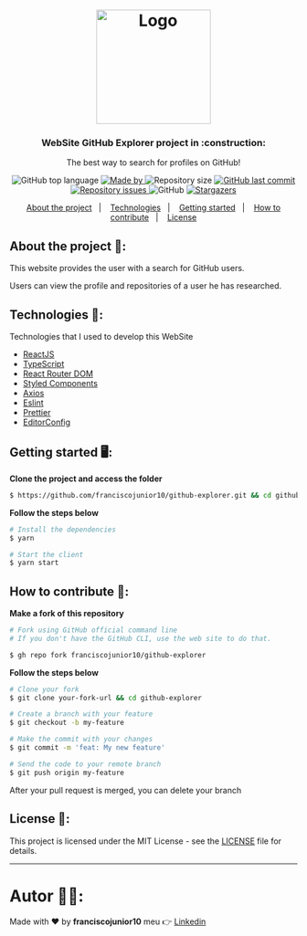 <h1 align="center">
  <img alt="Logo" src="https://user-images.githubusercontent.com/33940202/86629926-7a8eaf80-bfa2-11ea-884c-e7e740f068fd.png" width="200px">
</h1>

<h3 align="center">
  WebSite GitHub Explorer project in :construction:
</h3>

<p align="center">The best way to search for profiles on GitHub!</p>

<p align="center">
  <img alt="GitHub top language" src="https://img.shields.io/github/languages/top/franciscojunior10/github-explorer">

  <a href="https://www.linkedin.com/in/franciscojunior10/" target="_blank" rel="noopener noreferrer">
    <img alt="Made by" src="https://img.shields.io/badge/made%20by-franciscojunior10-%">
  </a>

  <img alt="Repository size" src="https://img.shields.io/github/repo-size/franciscojunior10/github-explorer">

  <a href="https://github.com/franciscojunior10/github-explorer/commits/master">
    <img alt="GitHub last commit" src="https://img.shields.io/github/last-commit/franciscojunior10/github-explorer">
  </a>

  <a href="https://github.com/franciscojunior10/github-explorer/issues">
    <img alt="Repository issues" src="https://img.shields.io/github/issues/franciscojunior10/github-explorer">
  </a>

  <img alt="GitHub" src="https://img.shields.io/github/license/franciscojunior10/github-explorer">

   <a href="https://github.com/franciscojunior10/github-explorer/stargazers">
    <img alt="Stargazers" src="https://img.shields.io/github/stars/franciscojunior10/github-explorer">
  </a>
</p>

<p align="center">
  <a href="#%EF%B8%8F-about-the-project">About the project</a>&nbsp;&nbsp;&nbsp;|&nbsp;&nbsp;&nbsp;
  <a href="#-technologies">Technologies</a>&nbsp;&nbsp;&nbsp;|&nbsp;&nbsp;&nbsp;
  <a href="#-getting-started">Getting started</a>&nbsp;&nbsp;&nbsp;|&nbsp;&nbsp;&nbsp;
  <a href="#-how-to-contribute">How to contribute</a>&nbsp;&nbsp;&nbsp;|&nbsp;&nbsp;&nbsp;
  <a href="#-license">License</a>
</p>

## About the project :open_file_folder::

This website provides the user with a search for GitHub users.

Users can view the profile and repositories of a user he has researched.


## Technologies :rocket::

Technologies that I used to develop this WebSite

- [ReactJS](https://reactjs.org/)
- [TypeScript](https://www.typescriptlang.org/)
- [React Router DOM](https://reacttraining.com/react-router/)
- [Styled Components](https://styled-components.com/)
- [Axios](https://github.com/axios/axios)
- [Eslint](https://eslint.org/)
- [Prettier](https://prettier.io/)
- [EditorConfig](https://editorconfig.org/)


## Getting started :desktop_computer::
**Clone the project and access the folder**

```bash
$ https://github.com/franciscojunior10/github-explorer.git && cd github-explorer
```

**Follow the steps below**

```bash
# Install the dependencies
$ yarn

# Start the client
$ yarn start
```

## How to contribute :thinking::

**Make a fork of this repository**

```bash
# Fork using GitHub official command line
# If you don't have the GitHub CLI, use the web site to do that.

$ gh repo fork franciscojunior10/github-explorer
```

**Follow the steps below**

```bash
# Clone your fork
$ git clone your-fork-url && cd github-explorer

# Create a branch with your feature
$ git checkout -b my-feature

# Make the commit with your changes
$ git commit -m 'feat: My new feature'

# Send the code to your remote branch
$ git push origin my-feature
```

After your pull request is merged, you can delete your branch

## License :memo::

This project is licensed under the MIT License - see the [LICENSE](LICENSE) file for details.

---

# Autor :man_technologist::

Made with :heart: by **franciscojunior10** meu :point_right: [Linkedin](https://www.linkedin.com/in/franciscojunior10/)
